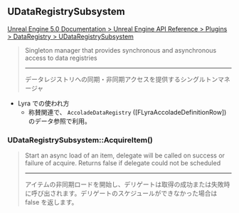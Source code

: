 ## UDataRegistrySubsystem

[Unreal Engine 5.0 Documentation > Unreal Engine API Reference > Plugins > DataRegistry > UDataRegistrySubsystem](https://docs.unrealengine.com/5.0/en-US/API/Plugins/DataRegistry/UDataRegistrySubsystem/)


> Singleton manager that provides synchronous and asynchronous access to data registries  
> 
> ----
> データレジストリへの同期・非同期アクセスを提供するシングルトンマネージャ  

* Lyra での使われ方
	* 称賛関連で、 `AccoladeDataRegistry` ([FLyraAccoladeDefinitionRow]) のデータ参照で利用。

### UDataRegistrySubsystem::AcquireItem()

> Start an async load of an item, delegate will be called on success or failure of acquire. Returns false if delegate could not be scheduled
> 
> ----
> アイテムの非同期ロードを開始し、デリゲートは取得の成功または失敗時に呼び出されます。デリゲートのスケジュールができなかった場合は false を返します。

